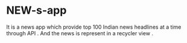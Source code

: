 # NEW-s-app
It is a news app which  provide top 100 Indian news headlines at a time through  API . And the news is represent in a recycler view .
